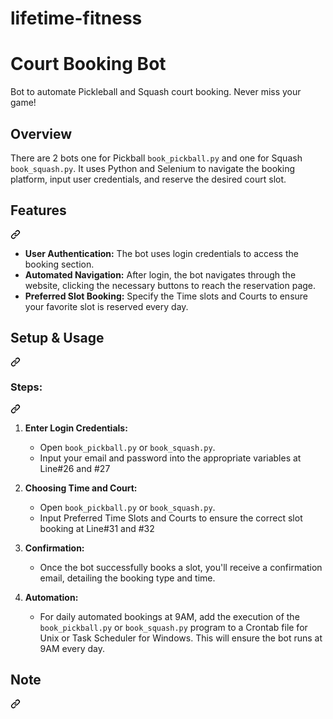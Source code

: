 # lifetime-fitness
<h1 tabindex="-1" class="heading-element" dir="auto">Court Booking Bot</h1>

Bot to automate Pickleball and Squash court booking.  Never miss your game!
<div class="markdown-heading" dir="auto"><h2 tabindex="-1" class="heading-element" dir="auto">Overview</h2></div>
There are 2 bots one for Pickball <code>book_pickball.py</code> and one for Squash <code>book_squash.py</code>. It uses Python and Selenium to navigate the booking platform, input user credentials, and reserve the desired court slot.

<div class="markdown-heading" dir="auto"><h2 tabindex="-1" class="heading-element" dir="auto">Features</h2><a id="user-content-features" class="anchor" aria-label="Permalink: Features" href="#features"><svg class="octicon octicon-link" viewBox="0 0 16 16" version="1.1" width="16" height="16" aria-hidden="true"><path d="m7.775 3.275 1.25-1.25a3.5 3.5 0 1 1 4.95 4.95l-2.5 2.5a3.5 3.5 0 0 1-4.95 0 .751.751 0 0 1 .018-1.042.751.751 0 0 1 1.042-.018 1.998 1.998 0 0 0 2.83 0l2.5-2.5a2.002 2.002 0 0 0-2.83-2.83l-1.25 1.25a.751.751 0 0 1-1.042-.018.751.751 0 0 1-.018-1.042Zm-4.69 9.64a1.998 1.998 0 0 0 2.83 0l1.25-1.25a.751.751 0 0 1 1.042.018.751.751 0 0 1 .018 1.042l-1.25 1.25a3.5 3.5 0 1 1-4.95-4.95l2.5-2.5a3.5 3.5 0 0 1 4.95 0 .751.751 0 0 1-.018 1.042.751.751 0 0 1-1.042.018 1.998 1.998 0 0 0-2.83 0l-2.5 2.5a1.998 1.998 0 0 0 0 2.83Z"></path></svg></a></div>
<ul dir="auto">
<li><strong>User Authentication:</strong> The bot uses login credentials to access the booking section.</li>
<li><strong>Automated Navigation:</strong> After login, the bot navigates through the website, clicking the necessary buttons to reach the reservation page.</li>
<li><strong>Preferred Slot Booking:</strong> Specify the Time slots and Courts to ensure your favorite slot is reserved every day.</li>
</ul>
<div class="markdown-heading" dir="auto"><h2 tabindex="-1" class="heading-element" dir="auto">Setup &amp; Usage</h2><a id="user-content-setup--usage" class="anchor" aria-label="Permalink: Setup &amp; Usage" href="#setup--usage"><svg class="octicon octicon-link" viewBox="0 0 16 16" version="1.1" width="16" height="16" aria-hidden="true"><path d="m7.775 3.275 1.25-1.25a3.5 3.5 0 1 1 4.95 4.95l-2.5 2.5a3.5 3.5 0 0 1-4.95 0 .751.751 0 0 1 .018-1.042.751.751 0 0 1 1.042-.018 1.998 1.998 0 0 0 2.83 0l2.5-2.5a2.002 2.002 0 0 0-2.83-2.83l-1.25 1.25a.751.751 0 0 1-1.042-.018.751.751 0 0 1-.018-1.042Zm-4.69 9.64a1.998 1.998 0 0 0 2.83 0l1.25-1.25a.751.751 0 0 1 1.042.018.751.751 0 0 1 .018 1.042l-1.25 1.25a3.5 3.5 0 1 1-4.95-4.95l2.5-2.5a3.5 3.5 0 0 1 4.95 0 .751.751 0 0 1-.018 1.042.751.751 0 0 1-1.042.018 1.998 1.998 0 0 0-2.83 0l-2.5 2.5a1.998 1.998 0 0 0 0 2.83Z"></path></svg></a></div>
<div class="markdown-heading" dir="auto"><h3 tabindex="-1" class="heading-element" dir="auto">Steps:</h3><a id="user-content-steps" class="anchor" aria-label="Permalink: Steps:" href="#steps"><svg class="octicon octicon-link" viewBox="0 0 16 16" version="1.1" width="16" height="16" aria-hidden="true"><path d="m7.775 3.275 1.25-1.25a3.5 3.5 0 1 1 4.95 4.95l-2.5 2.5a3.5 3.5 0 0 1-4.95 0 .751.751 0 0 1 .018-1.042.751.751 0 0 1 1.042-.018 1.998 1.998 0 0 0 2.83 0l2.5-2.5a2.002 2.002 0 0 0-2.83-2.83l-1.25 1.25a.751.751 0 0 1-1.042-.018.751.751 0 0 1-.018-1.042Zm-4.69 9.64a1.998 1.998 0 0 0 2.83 0l1.25-1.25a.751.751 0 0 1 1.042.018.751.751 0 0 1 .018 1.042l-1.25 1.25a3.5 3.5 0 1 1-4.95-4.95l2.5-2.5a3.5 3.5 0 0 1 4.95 0 .751.751 0 0 1-.018 1.042.751.751 0 0 1-1.042.018 1.998 1.998 0 0 0-2.83 0l-2.5 2.5a1.998 1.998 0 0 0 0 2.83Z"></path></svg></a></div>
<ol dir="auto">
<li>
<p dir="auto"><strong>Enter Login Credentials:</strong></p>
<ul dir="auto">
<li>Open <code>book_pickball.py</code> or <code>book_squash.py</code>.</li>
<li>Input your email and password into the appropriate variables at Line#26 and #27</li>
</ul>
</li>
<li>
<p dir="auto"><strong>Choosing Time and Court:</strong></p>
<ul dir="auto">
<li>Open <code>book_pickball.py</code> or <code>book_squash.py</code>.</li>
<li>Input Preferred Time Slots and Courts to ensure the correct slot booking at Line#31 and #32</li>
</ul>
</li>
<li>
<p dir="auto"><strong>Confirmation:</strong></p>
<ul dir="auto">
<li>Once the bot successfully books a slot, you'll receive a confirmation email, detailing the booking type and time.</li>
</ul>
</li>
<li>
<p dir="auto"><strong>Automation:</strong></p>
<ul dir="auto">
<li>For daily automated bookings at 9AM, add the execution of the <code>book_pickball.py</code> or <code>book_squash.py</code> program to a Crontab file for Unix or Task Scheduler for Windows. This will ensure the bot runs at 9AM every day.</li>
</ul>
</li>
</ol>
<div class="markdown-heading" dir="auto"><h2 tabindex="-1" class="heading-element" dir="auto">Note</h2><a id="user-content-note" class="anchor" aria-label="Permalink: Note" href="#note"><svg class="octicon octicon-link" viewBox="0 0 16 16" version="1.1" width="16" height="16" aria-hidden="true"><path d="m7.775 3.275 1.25-1.25a3.5 3.5 0 1 1 4.95 4.95l-2.5 2.5a3.5 3.5 0 0 1-4.95 0 .751.751 0 0 1 .018-1.042.751.751 0 0 1 1.042-.018 1.998 1.998 0 0 0 2.83 0l2.5-2.5a2.002 2.002 0 0 0-2.83-2.83l-1.25 1.25a.751.751 0 0 1-1.042-.018.751.751 0 0 1-.018-1.042Zm-4.69 9.64a1.998 1.998 0 0 0 2.83 0l1.25-1.25a.751.751 0 0 1 1.042.018.751.751 0 0 1 .018 1.042l-1.25 1.25a3.5 3.5 0 1 1-4.95-4.95l2.5-2.5a3.5 3.5 0 0 1 4.95 0 .751.751 0 0 1-.018 1.042.751.751 0 0 1-1.042.018 1.998 1.998 0 0 0-2.83 0l-2.5 2.5a1.998 1.998 0 0 0 0 2.83Z"></path></svg></a></div>
